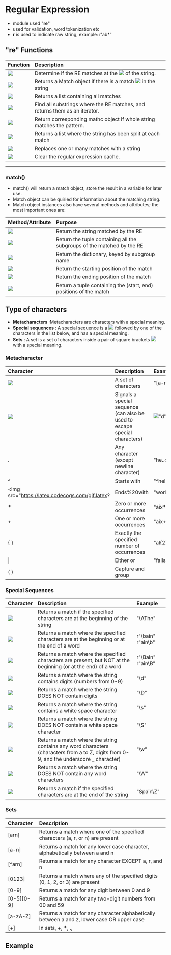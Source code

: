   
  
# Regular Expression
  
  
+ module used "**re**"
+ used for validation, word tokenization etc
+ **r** is used to indicate raw string, example: r'ab*'
  
<div style="page-break-after: always"></div>
  
## **"re"** Functions
  
  
|Function|Description|
|:----|:----|
|<img src="https://latex.codecogs.com/gif.latex?match()"/>|Determine if the RE matches at the <img src="https://latex.codecogs.com/gif.latex?beginning"/> of the string.|
|<img src="https://latex.codecogs.com/gif.latex?search()"/>|Returns a Match object if there is a match <img src="https://latex.codecogs.com/gif.latex?anywhere"/> in the string|
|<img src="https://latex.codecogs.com/gif.latex?findall()"/>|Returns a list containing all matches|
|<img src="https://latex.codecogs.com/gif.latex?finditer()"/>|Find all substrings where the RE matches, and returns them as an iterator.|
|<img src="https://latex.codecogs.com/gif.latex?fullmatch()"/>|Return corresponding mathc object if whole string matches the pattern.|
|<img src="https://latex.codecogs.com/gif.latex?split()"/>|Returns a list where the string has been split at each match|
|<img src="https://latex.codecogs.com/gif.latex?sub()"/>|Replaces one or many matches with a string|
|<img src="https://latex.codecogs.com/gif.latex?purge()"/>|    Clear the regular expression cache.|
  
------------------------------
### match()
  
  
+ match() will return a match object, store the result in a variable for later use.
+ Match object can be quiried for information about the matching string.
+ Match object instances also have several methods and attributes; the most important ones are:
  
|Method/Attribute|Purpose|
|:---|:---|
|<img src="https://latex.codecogs.com/gif.latex?group()"/>|Return the string matched by the RE|
|<img src="https://latex.codecogs.com/gif.latex?groups()"/>|Return the tuple containing all the subgroups of the matched by the RE|
|<img src="https://latex.codecogs.com/gif.latex?groupdict()"/>|Return the dictionary, keyed by subgroup name|
|<img src="https://latex.codecogs.com/gif.latex?start()"/>|Return the starting position of the match|
|<img src="https://latex.codecogs.com/gif.latex?end()"/>|Return the ending position of the match|
|<img src="https://latex.codecogs.com/gif.latex?span()"/>|Return a tuple containing the (start, end) positions of the match|
  
<div style="page-break-after: always"></div>
  
## Type of characters
  
  
+ **Metacharacters** :Metacharacters are characters with a special meaning.
+ **Special sequences** : A special sequence is a <img src="https://latex.codecogs.com/gif.latex?&#x5C;backslash"/> followed by one of the characters in the list below, and has a special meaning.
+ **Sets** : A set is a set of characters inside a pair of square brackets <img src="https://latex.codecogs.com/gif.latex?[%20&#x5C;%20]"/> with a special meaning.
  
### Metacharacter
  
  
| Character  |  Description | Example |
|:---|:---|:---|
|<img src="https://latex.codecogs.com/gif.latex?[&#x5C;%20]"/>|A set of characters|"[a-m]"|
|<img src="https://latex.codecogs.com/gif.latex?&#x5C;backslash"/>|Signals a special sequence (can also be used to escape special characters)|<img src="https://latex.codecogs.com/gif.latex?&#x5C;backslash"/>"d" |
|.|Any character (except newline character) |"he..o"|
|^|Starts with|"^hello"|
|<img src="https://latex.codecogs.com/gif.latex?|Ends%20with|&quot;world"/>"|
|\*|Zero or more occurrences|"aix*"|
|+|One or more occurrences|"aix+"|
|{ }|Exactly the specified number of occurrences|"al{2}"|
|\||Either or|"falls\|stays"|
|( )|Capture and group||
  
<div style="page-break-after: always"></div>
  
### Special Sequences
  
  
| Character  |  Description | Example |
|:---|:---|:---|
|<img src="https://latex.codecogs.com/gif.latex?&#x5C;backslash%20A"/>|Returns a match if the specified characters are at the beginning of the string|"\AThe"|
|<img src="https://latex.codecogs.com/gif.latex?&#x5C;backslash%20b"/>|Returns a match where the specified characters are at the beginning or at the end of a word|r"\bain" r"ain\b"|
|<img src="https://latex.codecogs.com/gif.latex?&#x5C;backslash%20B"/>|Returns a match where the specified characters are present, but NOT at the beginning (or at the end) of a word|r"\Bain" r"ain\B"|
|<img src="https://latex.codecogs.com/gif.latex?&#x5C;backslash%20d"/>|Returns a match where the string contains digits (numbers from 0-9)|"\d"|
|<img src="https://latex.codecogs.com/gif.latex?&#x5C;backslash%20D"/>|Returns a match where the string DOES NOT contain digits|"\D"|
|<img src="https://latex.codecogs.com/gif.latex?&#x5C;backslash%20s"/>|Returns a match where the string contains a white space character|"\s"|
|<img src="https://latex.codecogs.com/gif.latex?&#x5C;backslash%20S"/>|Returns a match where the string DOES NOT contain a white space character|"\S"|
|<img src="https://latex.codecogs.com/gif.latex?&#x5C;backslash%20w"/>|Returns a match where the string contains any word characters (characters from a to Z, digits from 0-9, and the underscore _ character)|"\w"|
|<img src="https://latex.codecogs.com/gif.latex?&#x5C;backslash%20W"/>|Returns a match where the string DOES NOT contain any word characters|"\W"|
|<img src="https://latex.codecogs.com/gif.latex?&#x5C;backslash%20Z"/>|Returns a match if the specified characters are at the end of the string|"Spain\Z"|
  
<div style="page-break-after: always"></div>
  
### Sets
  
  
|Character|Description|
|:---|:---|
|[arn]|Returns a match where one of the specified characters (a, r, or n) are present|
|[a-n]|Returns a match for any lower case character, alphabetically between a and n|
|[^arn]|Returns a match for any character EXCEPT a, r, and n|
|[0123]|Returns a match where any of the specified digits (0, 1, 2, or 3) are present|
|[0-9]|Returns a match for any digit between 0 and 9|
|[0-5][0-9]|Returns a match for any two-digit numbers from 00 and 59|
|[a-zA-Z]|Returns a match for any character alphabetically between a and z, lower case OR upper case|
|[+]|In sets, +, *, ., |, (), <img src="https://latex.codecogs.com/gif.latex?,{}%20has%20no%20special%20meaning,%20so%20[+]%20means:%20return%20a%20match%20for%20any%20+%20character%20in%20the%20string|------------------------------###%20Escape%20Sequences+"/>\backslash a<img src="https://latex.codecogs.com/gif.latex?+"/>\backslash b<img src="https://latex.codecogs.com/gif.latex?+"/>\backslash f<img src="https://latex.codecogs.com/gif.latex?+"/>\backslash n<img src="https://latex.codecogs.com/gif.latex?+"/>\backslash r<img src="https://latex.codecogs.com/gif.latex?+"/>\backslash t<img src="https://latex.codecogs.com/gif.latex?+"/>\backslash u<img src="https://latex.codecogs.com/gif.latex?+"/>\backslash U<img src="https://latex.codecogs.com/gif.latex?+"/>\backslash v<img src="https://latex.codecogs.com/gif.latex?+"/>\backslash x<img src="https://latex.codecogs.com/gif.latex?+"/>\backslash \backslash$
  
<div style="page-break-after: always"></div>
  
## Example
  
  
```python
  
```
  